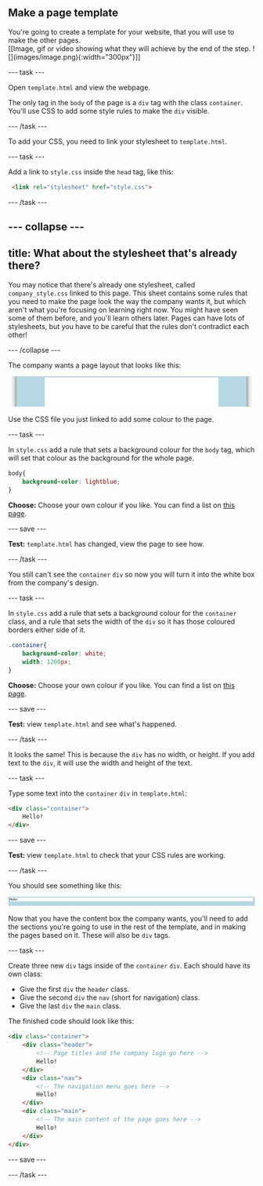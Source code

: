 ## Make a page template

<div style="display: flex; flex-wrap: wrap">
<div style="flex-basis: 200px; flex-grow: 1; margin-right: 15px;">
You're going to create a template for your website, that you will use to make the other pages.
</div>
<div>
[[Image, gif or video showing what they will achieve by the end of the step. ![](images/image.png){:width="300px"}]]
</div>
</div>

--- task ---

Open `template.html` and view the webpage.

The only tag in the `body` of the page is a `div` tag with the class `container`. You'll use CSS to add some style rules to make the `div` visible.

--- /task ---

To add your CSS, you need to link your stylesheet to `template.html`.

--- task ---

Add a link to `style.css` inside the `head` tag, like this:

```html
 <link rel="stylesheet" href="style.css">
```

--- /task ---

--- collapse ---
---
title: What about the stylesheet that's already there?
---
You may notice that there's already one stylesheet, called `company_style.css` linked to this page. This sheet contains some rules that you need to make the page look the way the company wants it, but which aren't what you're focusing on learning right now. You might have seen some of them before, and you'll learn others later. Pages can have lots of stylesheets, but you have to be careful that the rules don't contradict each other!

--- /collapse ---

The company wants a page layout that looks like this:

![A webpage with a white box in the middle of a blue background.](images/content_box.png)

Use the CSS file you just linked to add some colour to the page.

--- task ---

In `style.css` add a rule that sets a background colour for the `body` tag, which will set that colour as the background for the whole page.

```css
body{
    background-color: lightblue;
}
```
**Choose:** Choose your own colour if you like. You can find a list on [this page](https://www.w3schools.com/colors/colors_names.asp).

--- save ---

**Test:** `template.html` has changed, view the page to see how.

--- /task ---

You still can't see the `container` `div` so now you will turn it into the white box from the company's design.

--- task ---

In `style.css` add a rule that sets a background colour for the `container` class, and a rule that sets the width of the `div` so it has those coloured borders either side of it.

```css
.container{
    background-color: white;
    width: 1200px;
}
```

**Choose:** Choose your own colour if you like. You can find a list on [this page](https://www.w3schools.com/colors/colors_names.asp).

--- save ---

**Test:** view `template.html` and see what's happened.

--- /task ---

It looks the same! This is because the `div` has no width, or height. If you add text to the `div`, it will use the width and height of the text.

--- task ---

Type some text into the `container` `div` in `template.html`:

```html
<div class="container">
    Hello!
</div>
```
--- save ---

**Test:** view `template.html` to check that your CSS rules are working.

--- /task ---

You should see something like this:

![A webpage with a white box in the middle of a blue background. The box contains the word 'Hello!'](images/filled_container.png)

Now that you have the content box the company wants, you'll need to add the sections you're going to use in the rest of the template, and in making the pages based on it. These will also be `div` tags.

--- task ---

Create three new `div` tags inside of the `container` `div`. Each should have its own class:

  + Give the first `div` the `header` class.
  + Give the second `div` the `nav` (short for navigation) class.
  + Give the last `div` the `main` class.

The finished code should look like this:

```html
<div class="container">
    <div class="header">
        <!-- Page titles and the company logo go here -->
        Hello!
    </div>
    <div class="nav">
        <!-- The navigation menu goes here -->
        Hello!
    </div>
    <div class="main">
        <!-- The main content of the page goes here -->
        Hello!
    </div>
</div>
```

--- save ---

--- /task ---
